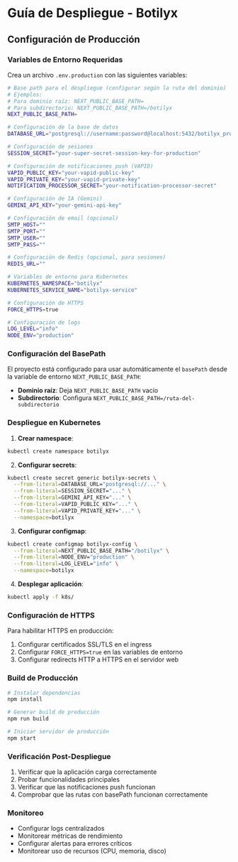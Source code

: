 # Guía de Despliegue - Botilyx

## Configuración de Producción

### Variables de Entorno Requeridas

Crea un archivo `.env.production` con las siguientes variables:

```bash
# Base path para el despliegue (configurar según la ruta del dominio)
# Ejemplos:
# Para dominio raíz: NEXT_PUBLIC_BASE_PATH=
# Para subdirectorio: NEXT_PUBLIC_BASE_PATH=/botilyx
NEXT_PUBLIC_BASE_PATH=

# Configuración de la base de datos
DATABASE_URL="postgresql://username:password@localhost:5432/botilyx_prod"

# Configuración de sesiones
SESSION_SECRET="your-super-secret-session-key-for-production"

# Configuración de notificaciones push (VAPID)
VAPID_PUBLIC_KEY="your-vapid-public-key"
VAPID_PRIVATE_KEY="your-vapid-private-key"
NOTIFICATION_PROCESSOR_SECRET="your-notification-processor-secret"

# Configuración de IA (Gemini)
GEMINI_API_KEY="your-gemini-api-key"

# Configuración de email (opcional)
SMTP_HOST=""
SMTP_PORT=""
SMTP_USER=""
SMTP_PASS=""

# Configuración de Redis (opcional, para sesiones)
REDIS_URL=""

# Variables de entorno para Kubernetes
KUBERNETES_NAMESPACE="botilyx"
KUBERNETES_SERVICE_NAME="botilyx-service"

# Configuración de HTTPS
FORCE_HTTPS=true

# Configuración de logs
LOG_LEVEL="info"
NODE_ENV="production"
```

### Configuración del BasePath

El proyecto está configurado para usar automáticamente el `basePath` desde la variable de entorno `NEXT_PUBLIC_BASE_PATH`:

- **Dominio raíz**: Deja `NEXT_PUBLIC_BASE_PATH` vacío
- **Subdirectorio**: Configura `NEXT_PUBLIC_BASE_PATH=/ruta-del-subdirectorio`

### Despliegue en Kubernetes

1. **Crear namespace**:
```bash
kubectl create namespace botilyx
```

2. **Configurar secrets**:
```bash
kubectl create secret generic botilyx-secrets \
  --from-literal=DATABASE_URL="postgresql://..." \
  --from-literal=SESSION_SECRET="..." \
  --from-literal=GEMINI_API_KEY="..." \
  --from-literal=VAPID_PUBLIC_KEY="..." \
  --from-literal=VAPID_PRIVATE_KEY="..." \
  --namespace=botilyx
```

3. **Configurar configmap**:
```bash
kubectl create configmap botilyx-config \
  --from-literal=NEXT_PUBLIC_BASE_PATH="/botilyx" \
  --from-literal=NODE_ENV="production" \
  --from-literal=LOG_LEVEL="info" \
  --namespace=botilyx
```

4. **Desplegar aplicación**:
```bash
kubectl apply -f k8s/
```

### Configuración de HTTPS

Para habilitar HTTPS en producción:

1. Configurar certificados SSL/TLS en el ingress
2. Configurar `FORCE_HTTPS=true` en las variables de entorno
3. Configurar redirects HTTP a HTTPS en el servidor web

### Build de Producción

```bash
# Instalar dependencias
npm install

# Generar build de producción
npm run build

# Iniciar servidor de producción
npm start
```

### Verificación Post-Despliegue

1. Verificar que la aplicación carga correctamente
2. Probar funcionalidades principales
3. Verificar que las notificaciones push funcionan
4. Comprobar que las rutas con basePath funcionan correctamente

### Monitoreo

- Configurar logs centralizados
- Monitorear métricas de rendimiento
- Configurar alertas para errores críticos
- Monitorear uso de recursos (CPU, memoria, disco)
